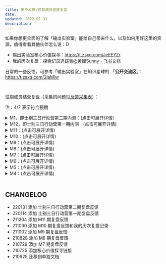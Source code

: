 ```yaml
---
title: 用户反馈/往期成员结营复盘
date: 
updated: 2022-01-31
description: 
---
```


如果你想更全面的了解「输出实验室」能给自己带来什么，以及如何用好这里的资源，值得看看其他伙伴怎么说：D

- 输出实验室核心价值探寻：https://t.zsxq.com/JeEEYZr
- 我的历次复盘：[探索记录追踪表@黄姗Sunny - 飞书文档](https://sunnylife.feishu.cn/wiki/wikcnEy7dsfx0hrcc7RJ123xceg?sheet=FFqkNm)

日常的一些反馈，可参考「输出实验室」在知识星球的 「**公开交流区**」： https://t.zsxq.com/2jaMjyr

<br>

往期成员结营复盘（采集的问题见[反馈采集表](http://ishanshan.mikecrm.com/iasZfLT)）：

注：4/7 表示符合预期

<details>
<summary> M1，即士别三日行动营第二期内测：(点击可展开详情)</summary>

![fb_ft_m1_2022_1.png](https://ishanshan.zoomquiet.top/share/fb_ft_m1_2022_1.png?imageslim)
![fb_ft_m1_2022_2.png](https://ishanshan.zoomquiet.top/share/fb_ft_m1_2022_2.png?imageslim)

</details>

<details>
<summary> M12，即士别三日行动营第一期内测：(点击可展开详情)</summary>

![fb_ft_m12_2021_1.png](https://ishanshan.zoomquiet.top/share/fb_ft_m12_2021_1.png?imageslim)
![fb_ft_m12_2021_2.png](https://ishanshan.zoomquiet.top/share/fb_ft_m12_2021_2.png?imageslim)

</details>

<details>
<summary> M11：(点击可展开详情)</summary>

![fb_fom11-1.jpeg](https://ishanshan.zoomquiet.top/share/fb_fom11-1.jpeg?imageslim)
![fb_fom11-2.jpeg](https://ishanshan.zoomquiet.top/share/fb_fom11-2.jpeg?imageslim)

</details>


<details>
<summary> M10：(点击可展开详情)</summary>

![fb_fom10-1.png](https://ishanshan.zoomquiet.top/share/fb_fom10-1.png?imageslim)
![fb_fom10-2.png](https://ishanshan.zoomquiet.top/share/fb_fom10-2.png?imageslim)
![fb_fom10-3.png](https://ishanshan.zoomquiet.top/share/fb_fom10-3.png?imageslim)
![fb_fom10-4.png](https://ishanshan.zoomquiet.top/share/fb_fom10-4.png?imageslim)

</details>




<details>
<summary> M9：(点击可展开详情)</summary>

![fb_fom9-1.png](https://ishanshan.zoomquiet.top/share/fb_fom9-1.png?imageslim)
![fb_fom9-2.png](https://ishanshan.zoomquiet.top/share/fb_fom9-2.png?imageslim)
![fb_fom9-3.png](https://ishanshan.zoomquiet.top/share/fb_fom9-3.png?imageslim)

</details>

<details>
<summary>M8：(点击可展开详情)</summary>

![fb_fom8-1.png](https://ishanshan.zoomquiet.top/share/fb_fom8-1.png)
![fb_fom8-2.jpeg](https://ishanshan.zoomquiet.top/share/fb_fom8-2.jpeg)
![fb_fom8-3.png](https://ishanshan.zoomquiet.top/share/fb_fom8-3.png)

</details>


<details>
<summary>M7：(点击可展开详情)</summary>

![fb_fom7-5.png](https://ishanshan.zoomquiet.top/share/fb_fom7-5.png)
![fb_fom7-2.png](https://ishanshan.zoomquiet.top/share/fb_fom7-2.png)
![fb_fom7-4.png](https://ishanshan.zoomquiet.top/share/fb_fom7-4.png)

</details>




<details>
<summary>M6：(点击可展开详情)</summary>

![fb_fom6-1.png](https://ishanshan.zoomquiet.top/share/fb_fom6-1.png)

![fb_fom6-2.png](https://ishanshan.zoomquiet.top/share/fb_fom6-2.png)

</details>

<details>
<summary>M5：(点击可展开详情)</summary>

 ![part1](https://ishanshan.zoomquiet.top/share/fb_fom5-1.png)

 ![part2](https://ishanshan.zoomquiet.top/share/fb_fom5-2.png)
</details>

<details>
<summary>M4：(点击可展开详情)</summary>

 ![part1](https://ishanshan.zoomquiet.top/share/fb_fom4.jpg)


</details>


<br>



## CHANGELOG

- 220131 添加 士别三日行动营第二期复盘反馈
- 220114 添加 士别三日行动营第一期复盘反馈
- 211204 添加 M11 期复盘反馈
- 211030 添加 M10 期复盘反馈和我的历次复盘记录
- 211002 添加 M9 期复盘反馈
- 210828 添加 M8 期复盘反馈
- 210729 添加 M7 期复盘反馈
- 210725 添加核心价值探寻链接
- 210625 迁移到单独文档

